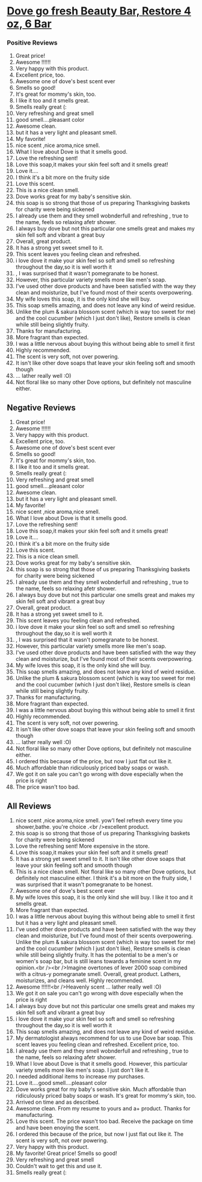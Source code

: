 # [Dove go fresh Beauty Bar, Restore 4 oz, 6 Bar](https://products.checkmycream.com/products/Dove-go-fresh-Beauty-Bar-Restore-4-oz-6-Bar.html)

### Positive Reviews

<ol>
      <li>Great price!</li>
      <li>Awesome !!!!!!</li>
      <li>Very happy with this product.</li>
      <li>Excellent price, too.</li>
      <li>Awesome one of dove&#x27;s best scent ever</li>
      <li>Smells so good!</li>
      <li>It&#x27;s great for mommy&#x27;s skin, too.</li>
      <li>I like it too and it smells great.</li>
      <li>Smells really great (:</li>
      <li>Very refreshing and great smell</li>
      <li>good smell....pleasant color</li>
      <li>Awesome clean.</li>
      <li>but it has a very light and pleasant smell.</li>
      <li>My favorite!</li>
      <li>nice scent ,nice aroma,nice smell.</li>
      <li>What I love about Dove is that it smells good.</li>
      <li>Love the refreshing sent!</li>
      <li>Love this soap,it makes your skin feel soft and it smells great!</li>
      <li>Love it....</li>
      <li>I think it&#x27;s a bit more on the fruity side</li>
      <li>Love this scent.</li>
      <li>This is a nice clean smell.  </li>
      <li>Dove works great for my baby&#x27;s sensitive skin.</li>
      <li>this soap is so strong that those of us preparing Thanksgiving baskets for charity were being sickened</li>
      <li>I already use them and they smell wobnderfull and refreshing , true to the name, feels so relaxing afetr shower.</li>
      <li>I always buy dove but not this particular one smells great and makes my skin fell soft and vibrant a great buy</li>
      <li>Overall, great product.</li>
      <li>It has a strong yet sweet smell to it.</li>
      <li>This scent leaves you feeling clean and refreshed.  </li>
      <li>i love dove it make your skin feel so soft and smell so refreshing throughout the day,so it is well worth it</li>
      <li>, I was surprised that it wasn&#x27;t pomegranate to be honest.</li>
      <li>However, this particular variety smells more like men&#x27;s soap.</li>
      <li>I&#x27;ve used other dove products and have been satisfied with the way they clean and moisturize, but I&#x27;ve found most of their scents overpowering.</li>
      <li>My wife loves this soap, it is the only kind she will buy.</li>
      <li>This soap smells amazing, and does not leave any kind of weird residue.</li>
      <li>Unlike the plum &amp; sakura blossom scent (which is way too sweet for me) and the cool cucumber (which I just don&#x27;t like), Restore smells is clean while still being slightly fruity.</li>
      <li>Thanks for manufacturing.</li>
      <li>More fragrant than expected.</li>
      <li>I was a little nervous about buying this without being able to smell it first</li>
      <li>Highly recommended.</li>
      <li>The scent is very soft, not over powering.</li>
      <li>It isn&#x27;t like other dove soaps that leave your skin feeling soft and smooth though</li>
      <li>... lather really well :O)</li>
      <li>Not floral like so many other Dove options, but definitely not masculine either.  </li>
</ol>


<h2>Negative Reviews</h2>
<ol>
<li> Great price!</li>
<li> Awesome !!!!!!</li>
<li> Very happy with this product.</li>
<li> Excellent price, too.</li>
<li> Awesome one of dove&#x27;s best scent ever</li>
<li> Smells so good!</li>
<li> It&#x27;s great for mommy&#x27;s skin, too.</li>
<li> I like it too and it smells great.</li>
<li> Smells really great (:</li>
<li> Very refreshing and great smell</li>
<li> good smell....pleasant color</li>
<li> Awesome clean.</li>
<li> but it has a very light and pleasant smell.</li>
<li> My favorite!</li>
<li> nice scent ,nice aroma,nice smell.</li>
<li> What I love about Dove is that it smells good.</li>
<li> Love the refreshing sent!</li>
<li> Love this soap,it makes your skin feel soft and it smells great!</li>
<li> Love it....</li>
<li> I think it&#x27;s a bit more on the fruity side</li>
<li> Love this scent.</li>
<li> This is a nice clean smell.  </li>
<li> Dove works great for my baby&#x27;s sensitive skin.</li>
<li> this soap is so strong that those of us preparing Thanksgiving baskets for charity were being sickened</li>
<li> I already use them and they smell wobnderfull and refreshing , true to the name, feels so relaxing afetr shower.</li>
<li> I always buy dove but not this particular one smells great and makes my skin fell soft and vibrant a great buy</li>
<li> Overall, great product.</li>
<li> It has a strong yet sweet smell to it.</li>
<li> This scent leaves you feeling clean and refreshed.  </li>
<li> i love dove it make your skin feel so soft and smell so refreshing throughout the day,so it is well worth it</li>
<li> , I was surprised that it wasn&#x27;t pomegranate to be honest.</li>
<li> However, this particular variety smells more like men&#x27;s soap.</li>
<li> I&#x27;ve used other dove products and have been satisfied with the way they clean and moisturize, but I&#x27;ve found most of their scents overpowering.</li>
<li> My wife loves this soap, it is the only kind she will buy.</li>
<li> This soap smells amazing, and does not leave any kind of weird residue.</li>
<li> Unlike the plum &amp; sakura blossom scent (which is way too sweet for me) and the cool cucumber (which I just don&#x27;t like), Restore smells is clean while still being slightly fruity.</li>
<li> Thanks for manufacturing.</li>
<li> More fragrant than expected.</li>
<li> I was a little nervous about buying this without being able to smell it first</li>
<li> Highly recommended.</li>
<li> The scent is very soft, not over powering.</li>
<li> It isn&#x27;t like other dove soaps that leave your skin feeling soft and smooth though</li>
<li> ... lather really well :O)</li>
<li> Not floral like so many other Dove options, but definitely not masculine either.  </li>
<li> I ordered this because of the price, but now I just flat out like it.</li>
<li> Much affordable than ridiculously priced baby soaps or wash.</li>
<li> We got it on sale you can&#x27;t go wrong with dove especially when the price is right</li>
<li> The price wasn&#x27;t too bad.</li>
</ol>

<h2>All Reviews</h2>

<ol>
    <li> nice scent ,nice aroma,nice smell. yow&#x27;l feel refresh every time you shower,bathe. you&#x27;re choice .&lt;br /&gt;excellent product.</li>
    <li> this soap is so strong that those of us preparing Thanksgiving baskets for charity were being sickened</li>
    <li> Love the refreshing sent! More expensive in the store.</li>
    <li> Love this soap,it makes your skin feel soft and it smells great!</li>
    <li> It has a strong yet sweet smell to it. It isn&#x27;t like other dove soaps that leave your skin feeling soft and smooth though</li>
    <li> This is a nice clean smell.  Not floral like so many other Dove options, but definitely not masculine either.  I think it&#x27;s a bit more on the fruity side, I was surprised that it wasn&#x27;t pomegranate to be honest.</li>
    <li> Awesome one of dove&#x27;s best scent ever</li>
    <li> My wife loves this soap, it is the only kind she will buy. I like it too and it smells great.</li>
    <li> More fragrant than expected.</li>
    <li> I was a little nervous about buying this without being able to smell it first but it has a very light and pleasant smell.</li>
    <li> I&#x27;ve used other dove products and have been satisfied with the way they clean and moisturize, but I&#x27;ve found most of their scents overpowering. Unlike the plum &amp; sakura blossom scent (which is way too sweet for me) and the cool cucumber (which I just don&#x27;t like), Restore smells is clean while still being slightly fruity. It has the potential to be a men&#x27;s or women&#x27;s soap bar, but is still leans towards a feminine scent in my opinion.&lt;br /&gt;&lt;br /&gt;Imagine overtones of lever 2000 soap combined with a citrus-y pomegranate smell. Overall, great product. Lathers, moisturizes, and cleans well. Highly recommended.</li>
    <li> Awesome !!!!!!&lt;br /&gt;Heavenly scent ... lather really well :O)</li>
    <li> We got it on sale you can&#x27;t go wrong with dove especially when the price is right</li>
    <li> I always buy dove but not this particular one smells great and makes my skin fell soft and vibrant a great buy</li>
    <li> i love dove it make your skin feel so soft and smell so refreshing throughout the day,so it is well worth it</li>
    <li> This soap smells amazing, and does not leave any kind of weird residue.</li>
    <li> My dermatologist always recommend for us to use Dove bar soap.  This scent leaves you feeling clean and refreshed.  Excellent price, too.</li>
    <li> I already use them and they smell wobnderfull and refreshing , true to the name, feels so relaxing afetr shower.</li>
    <li> What I love about Dove is that it smells good. However, this particular variety smells more like men&#x27;s soap. I just don&#x27;t like it.</li>
    <li> I needed additional items to increase my purchases.</li>
    <li> Love it....good smell....pleasant color</li>
    <li> Dove works great for my baby&#x27;s sensitive skin. Much affordable than ridiculously priced baby soaps or wash. It&#x27;s great for mommy&#x27;s skin, too.</li>
    <li> Arrived on time and as described.</li>
    <li> Awesome clean. From my resume to yours and a+ product. Thanks for manufacturing.</li>
    <li> Love this scent. The price wasn&#x27;t too bad. Receive the package on time and have been enoying the scent.</li>
    <li> I ordered this because of the price, but now I just flat out like it. The scent is very soft, not over powering.</li>
    <li> Very happy with this product.</li>
    <li> My favorite! Great price! Smells so good!</li>
    <li> Very refreshing and great smell</li>
    <li> Couldn&#x27;t wait to get this and use it.</li>
    <li> Smells really great (:</li>
</ol>




